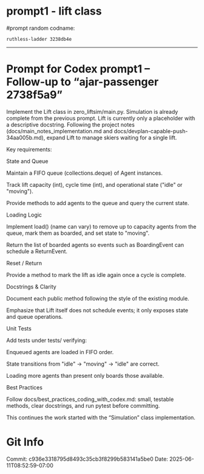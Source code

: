 # prompt1 - lift class 

#prompt
random codname: 

```copy
ruthless-ladder 3238db4e
```


*** 

# Prompt for Codex prompt1 – Follow‑up to “ajar-passenger 2738f5a9”

Implement the Lift class in zero_liftsim/main.py.
Simulation is already complete from the previous prompt. Lift is currently only a placeholder with a descriptive docstring. Following the project notes (docs/main_notes_implementation.md and docs/devplan-capable-push-34aa005b.md), expand Lift to manage skiers waiting for a single lift.

Key requirements:

State and Queue

Maintain a FIFO queue (collections.deque) of Agent instances.

Track lift capacity (int), cycle time (int), and operational state ("idle" or "moving").

Provide methods to add agents to the queue and query the current state.

Loading Logic

Implement load() (name can vary) to remove up to capacity agents from the queue, mark them as boarded, and set state to "moving".

Return the list of boarded agents so events such as BoardingEvent can schedule a ReturnEvent.

Reset / Return

Provide a method to mark the lift as idle again once a cycle is complete.

Docstrings & Clarity

Document each public method following the style of the existing module.

Emphasize that Lift itself does not schedule events; it only exposes state and queue operations.

Unit Tests

Add tests under tests/ verifying:

Enqueued agents are loaded in FIFO order.

State transitions from "idle" → "moving" → "idle" are correct.

Loading more agents than present only boards those available.

Best Practices

Follow docs/best_practices_coding_with_codex.md: small, testable methods, clear docstrings, and run pytest before committing.

This continues the work started with the “Simulation” class implementation.
# Git Info
Commit: c936e3318795d8493c35cb3f8299b583141a5be0
Date: 2025-06-11T08:52:59-07:00
